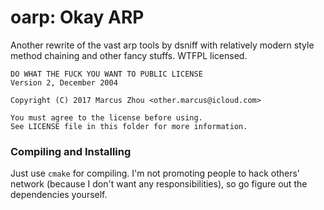 oarp: Okay ARP
====

Another rewrite of the vast arp tools by dsniff with relatively
modern style method chaining and other fancy stuffs. WTFPL licensed.

    DO WHAT THE FUCK YOU WANT TO PUBLIC LICENSE 
    Version 2, December 2004
    
    Copyright (C) 2017 Marcus Zhou <other.marcus@icloud.com>
    
    You must agree to the license before using.
    See LICENSE file in this folder for more information.

### Compiling and Installing

Just use `cmake` for compiling. I'm not promoting people to hack
others' network (because I don't want any responsibilities), so
go figure out the dependencies yourself.

